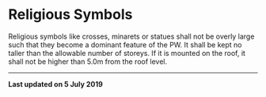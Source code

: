 # Religious Symbols

Religious symbols like crosses, minarets or statues shall not be overly large such that they become a dominant feature of the PW. It shall be kept no taller than the allowable number of storeys. If it is mounted on the roof, it shall not be higher than 5.0m from the roof level.

---

**Last updated on 5 July 2019**
